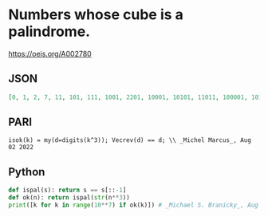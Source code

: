 # Numbers whose cube is a palindrome\.
https://oeis.org/A002780
## JSON
```JSON
[0, 1, 2, 7, 11, 101, 111, 1001, 2201, 10001, 10101, 11011, 100001, 101101, 110011, 1000001, 1001001, 1100011, 10000001, 10011001, 10100101, 11000011, 100000001, 100010001, 100101001, 101000101, 110000011, 1000000001, 1000110001]
```
## PARI
```PARI
isok(k) = my(d=digits(k^3)); Vecrev(d) == d; \\ _Michel Marcus_, Aug 02 2022
```
## Python
```Python
def ispal(s): return s == s[::-1]
def ok(n): return ispal(str(n**3))
print([k for k in range(10**7) if ok(k)]) # _Michael S. Branicky_, Aug 02 2022
```
